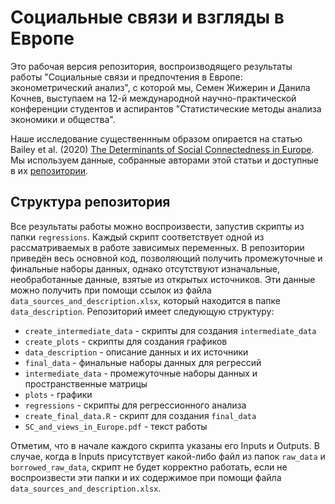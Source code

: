 # Социальные связи и взгляды в Европе

Это рабочая версия репозитория, воспроизводящего результаты работы "Социальные связи и предпочтения в Европе:
эконометрический анализ", с которой мы, Семен Жижерин и Данила Кочнев, выступаем на 12-й международной научно-практической конференции студентов и аспирантов "Статистические методы анализа экономики и общества". 

Наше исследование существеннным образом опирается на статью Bailey et al. (2020) [The Determinants of Social Connectedness in Europe](https://doi.org/10.1007/978-3-030-60975-7_1). Мы используем данные, собранные авторами этой статьи и доступные в их [репозитории](https://github.com/social-connectedness-index/euro_sci).

## Структура репозитория

Все результаты работы можно воспроизвести, запустив скрипты из папки `regressions`. Каждый скрипт соответствует одной из рассматриваемых в работе зависимых переменных. В репозитории приведён весь основной код, позволяющий получить промежуточные и финальные наборы данных, однако отсутствуют изначальные, необработанные данные, взятые из открытых источников. Эти данные можно получить при помощи ссылок из файла `data_sources_and_description.xlsx`, который находится в папке `data_description`.
Репозиторий имеет следующую структуру:

* `create_intermediate_data` - скрипты для создания `intermediate_data`
* `create_plots` - скрипты для создания графиков
* `data_description` - описание данных и их источники
* `final_data` - финальные наборы данных для регрессий
* `intermediate_data` - промежуточные наборы данных и пространственные матрицы
* `plots` - графики
* `regressions` - скрипты для регрессионного анализа
* `create_final_data.R` - скрипт для создания `final_data`
* `SC_and_views_in_Europe.pdf` - текст работы

Отметим, что в начале каждого скрипта указаны его Inputs и Outputs. В случае, когда в Inputs присутствует какой-либо файл из папок `raw_data` и `borrowed_raw_data`, скрипт не будет корректно работать, если не воспроизвести эти папки и их содержимое при помощи файла `data_sources_and_description.xlsx`.
